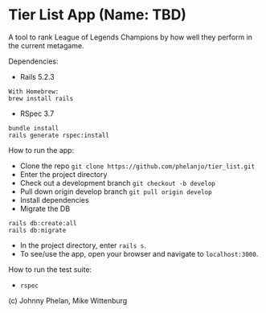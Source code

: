 # Tier List App (Name: TBD)

A tool to rank League of Legends Champions by how well they perform in the current metagame.

Dependencies:
* Rails 5.2.3
```
With Homebrew:
brew install rails
```
* RSpec 3.7
```
bundle install
rails generate rspec:install
```

How to run the app:
* Clone the repo
`git clone https://github.com/phelanjo/tier_list.git`
* Enter the project directory
* Check out a development branch
`git checkout -b develop`
* Pull down origin develop branch
`git pull origin develop`
* Install dependencies
* Migrate the DB
```
rails db:create:all
rails db:migrate
```
* In the project directory, enter `rails s`.
* To see/use the app, open your browser and navigate to `localhost:3000`.

How to run the test suite:
* `rspec`

(c) Johnny Phelan, Mike Wittenburg
